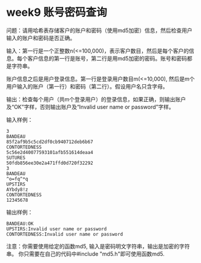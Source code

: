 # week9 账号密码查询

问题：请用哈希表存储客户的账户和密码（使用md5加密）信息，然后检查用户输入的账户和密码是否正确。

输入：第一行是一个正整数n(<=100,000)，表示客户数目，然后是每个客户的信息。每个客户信息的第一行是账号，第二行是用md5加密的密码。账号和密码都是字符串。

账户信息之后是用户登录信息。第一行是登录用户数目m(<=10,000), 然后是m个用户输入的账户（第一行）和密码（第二行）。假设用户名只含字母。

输出：检查每个用户（共m个登录用户）的登录信息，如果正确，则输出账户及“OK”字样，否则输出账户及“Invalid user name or password”字样。

输入样例：
```
3
BANDEAU
85f2af9b5c5cd2df0cb940712deb6b67
CONTORTEDNESS
5c56e2d40077593101afb551614deaa4
SUTURES
50fdb856ee30e2a471ffd0d720f32292
3
BANDEAU
^o=fq^*q
UPSTIRS
AYbdy8!z
CONTORTEDNESS
12345678
```

输出样例：
```
BANDEAU:OK
UPSTIRS:Invalid user name or password
CONTORTEDNESS:Invalid user name or password
```

注意：你需要使用给定的函数md5, 输入是密码明文字符串，输出是加密的字符串。
你只需要在自己的代码中#include "md5.h"即可使用函数md5. 


